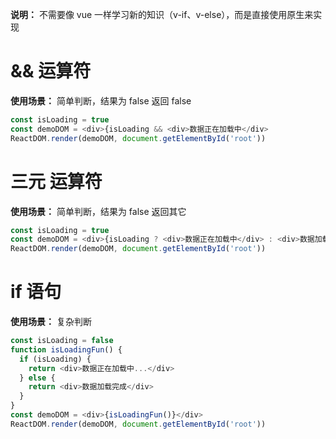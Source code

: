 **说明：** 不需要像 vue 一样学习新的知识（v-if、v-else），而是直接使用原生来实现

# && 运算符
  **使用场景：** 简单判断，结果为 false 返回 false

  ```js
  const isLoading = true
  const demoDOM = <div>{isLoading && <div>数据正在加载中</div>
  ReactDOM.render(demoDOM, document.getElementById('root'))
  ```

# 三元 运算符
  **使用场景：** 简单判断，结果为 false 返回其它

  ```js
  const isLoading = true
  const demoDOM = <div>{isLoading ? <div>数据正在加载中</div> : <div>数据加载完成</div>}</div>
  ReactDOM.render(demoDOM, document.getElementById('root'))
  ```

# if 语句
  **使用场景：** 复杂判断

  ```js
  const isLoading = false
  function isLoadingFun() {
    if (isLoading) {
      return <div>数据正在加载中...</div>
    } else {
      return <div>数据加载完成</div>
    }
  }
  const demoDOM = <div>{isLoadingFun()}</div>
  ReactDOM.render(demoDOM, document.getElementById('root'))
  ```
